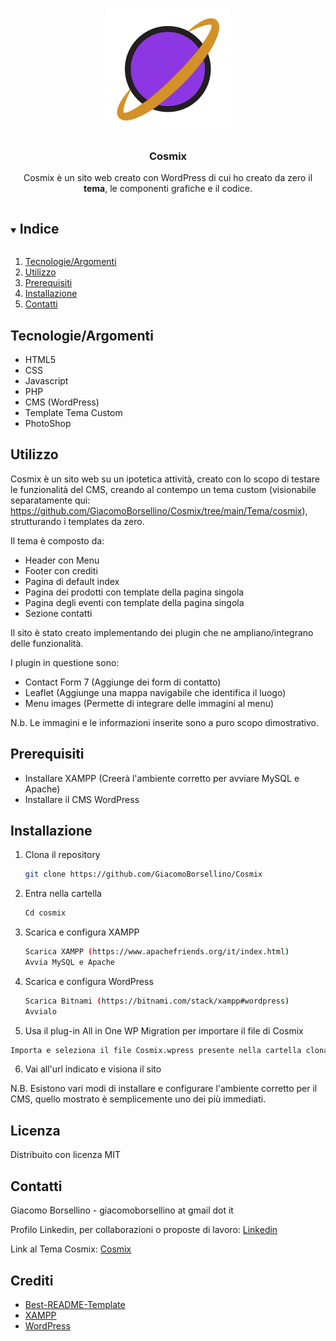 
<br />
<p align="center">
  <a href="https://github.com/GiacomoBorsellino/Cosmix">
    <img src="tema/Cosmix/images/logo.png" alt="Logo" width="200">
  </a>

  <h3 align="center">Cosmix</h3>

  <p align="center">
    Cosmix è un sito web creato con WordPress di cui ho creato da zero il <strong>tema</strong>, le componenti grafiche e il codice.
  </p>
</p>

<details open="open">
  <summary><h2 style="display: inline-block">Indice</h2></summary>
  <ol>
    <li><a href="#tecnologieargomenti">Tecnologie/Argomenti</a></li>
    <li><a href="#utilizzo">Utilizzo</a></li>
    <li><a href="#prerequisiti">Prerequisiti</a></li>
    <li><a href="#installazione">Installazione</a></li>
    <li><a href="#contatti">Contatti</a></li>
  </ol>
</details>

## Tecnologie/Argomenti

* HTML5
* CSS
* Javascript
* PHP
* CMS (WordPress)
* Template Tema Custom
* PhotoShop

## Utilizzo
Cosmix è un sito web su un ipotetica attività, creato con lo scopo di testare le funzionalità del CMS, creando al contempo un tema custom (visionabile separatamente qui: https://github.com/GiacomoBorsellino/Cosmix/tree/main/Tema/cosmix), strutturando i templates da zero. 

Il tema è composto da:
* Header con Menu
* Footer con crediti
* Pagina di default index
* Pagina dei prodotti con template della pagina singola
* Pagina degli eventi con template della pagina singola
* Sezione contatti

Il sito è stato creato implementando dei plugin che ne ampliano/integrano delle funzionalità.

I plugin in questione sono:
* Contact Form 7 (Aggiunge dei form di contatto)
* Leaflet (Aggiunge una mappa navigabile che identifica il luogo)
* Menu images (Permette di integrare delle immagini al menu)


N.b. Le immagini e le informazioni inserite sono a puro scopo dimostrativo.

## Prerequisiti

* Installare XAMPP (Creerà l'ambiente corretto per avviare MySQL e Apache)
* Installare il CMS WordPress

## Installazione

1. Clona il repository

   ```sh
   git clone https://github.com/GiacomoBorsellino/Cosmix
   ```

2. Entra nella cartella

   ```sh
   Cd cosmix
   ```

3. Scarica e configura XAMPP

   ```sh
   Scarica XAMPP (https://www.apachefriends.org/it/index.html)
   Avvia MySQL e Apache
   ```

4. Scarica e configura WordPress

   ```sh
   Scarica Bitnami (https://bitnami.com/stack/xampp#wordpress)
   Avvialo
   ```

5.  Usa il plug-in All in One WP Migration per importare il file di Cosmix

   ```sh
   Importa e seleziona il file Cosmix.wpress presente nella cartella clonata del repository
   ```

6. Vai all'url indicato e visiona il sito

N.B. Esistono vari modi di installare e configurare l'ambiente corretto per il CMS, quello mostrato è semplicemente uno dei più immediati. 

## Licenza

Distribuito con licenza MIT

## Contatti

Giacomo Borsellino - giacomoborsellino at gmail dot it

Profilo Linkedin, per collaborazioni o proposte di lavoro: [Linkedin](https://www.linkedin.com/in/giacomo-borsellino-4039071b7/)

Link al Tema Cosmix: [Cosmix](https://github.com/GiacomoBorsellino/Cosmix/tree/main/Tema/cosmix)

## Crediti

* [Best-README-Template](https://github.com/othneildrew/Best-README-Template)
* [XAMPP](https://www.apachefriends.org/it/index.html)
* [WordPress](https://bitnami.com/stack/xampp#wordpress)